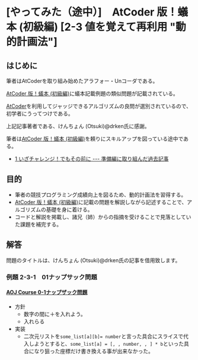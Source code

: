 # [やってみた（途中）]　AtCoder 版！蟻本 (初級編) [2-3 値を覚えて再利用 "動的計画法"]

## はじめに

筆者はAtCoderを取り組み始めたアラフォー・Unコーダである。

[AtCoder 版！蟻本 (初級編)](https://qiita.com/drken/items/e77685614f3c6bf86f44)に蟻本記載例題の類似問題が記載されている。

[AtCoder](https://atcoder.jp/?lang=ja)を利用してジャッジできるアルゴリズムの良問が選別されているので、初学者にうってつけである。

上記記事著者である、けんちょん (Otsuki)@drken氏に感謝。

筆者は[AtCoder 版！蟻本 (初級編)](https://qiita.com/drken/items/e77685614f3c6bf86f44)を頼りにスキルアップを図っている途中である。
* [1 いざチャレンジ！でもその前に --- 準備編に取り組んだ過去記事](https://qiita.com/tagtagtag/items/eaa0655d26cdcbd5202e)


## 目的

* 筆者の競技プログラミング成績向上を図るため、動的計画法を習得する。
* [AtCoder 版！蟻本 (初級編)](https://qiita.com/drken/items/e77685614f3c6bf86f44)に記載の問題を解説しながら記述することで、アルゴリズムの基礎を身に着ける。
* コードと解説を掲載し、諸兄（姉）からの指摘を受けることで見落としていた課題を補完する。

## 解答

問題のタイトルは、けんちょん (Otsuki)@drken氏の記事を借用致します。

### 例題 2-3-1　01ナップサック問題

#### [AOJ Course 0-1ナップザック問題](http://judge.u-aizu.ac.jp/onlinejudge/description.jsp?id=DPL_1_B&lang=jp)

* 方針
  * 数字の間に＋を入れよう。
  * 入れらる
* 実装
  * 二次元リストを`some_list[a][b]= number`と言った具合にスライスで代入しようとすると、`some_list[a] = [, , number, , ] * b`といった具合になり狙った座標だけ書き換える事が出来なかった。
   

```python

```

